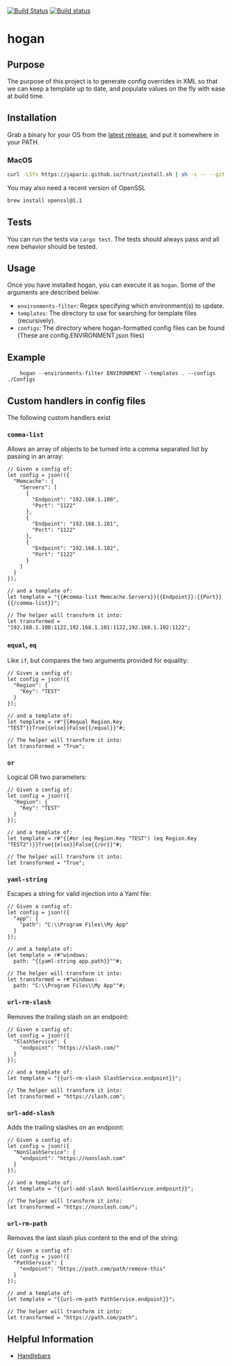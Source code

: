 [![Build Status](https://travis-ci.org/cvent/hogan.svg?branch=master)](https://travis-ci.org/cvent/hogan)
[![Build status](https://ci.appveyor.com/api/projects/status/xtdavsrk8fs27uox/branch/master?svg=true)](https://ci.appveyor.com/project/jonathanmorley/hogan/branch/master)

# hogan

## Purpose

The purpose of this project is to generate config overrides in XML so that we can keep a template up to date, and populate values on the fly with ease at build time.

## Installation

Grab a binary for your OS from the [latest release](https://github.com/cvent/hogan/releases/latest), and put it somewhere in your PATH.

### MacOS

```sh
curl -LSfs https://japaric.github.io/trust/install.sh | sh -s -- --git cvent/hogan --target x86_64-apple-darwin --to /usr/local/bin
```

You may also need a recent version of OpenSSL

```sh
brew install openssl@1.1
```

## Tests

You can run the tests via `cargo test`. The tests should always pass and all new behavior should be tested.

## Usage

Once you have installed hogan, you can execute it as `hogan`.
Some of the arguments are described below:

 * `environments-filter`: Regex specifying which environment(s) to update.
 * `templates`: The directory to use for searching for template files (recursively).
 * `configs`: The directory where hogan-formatted config files can be found (These are config.ENVIRONMENT.json files)

## Example

```
    hogan --environments-filter ENVIRONMENT --templates . --configs ./Configs
```

## Custom handlers in config files

The following custom handlers exist

### `comma-list`
Allows an array of objects to be turned into a comma separated list by passing in an array:

```rust,skt-helpers
// Given a config of:
let config = json!({
  "Memcache": {
    "Servers": [
      {
        "Endpoint": "192.168.1.100",
        "Port": "1122"
      },
      {
        "Endpoint": "192.168.1.101",
        "Port": "1122"
      },
      {
        "Endpoint": "192.168.1.102",
        "Port": "1122"
      }
    ]
  }
});

// and a template of:
let template = "{{#comma-list Memcache.Servers}}{{Endpoint}}:{{Port}}{{/comma-list}}";

// The helper will transform it into:
let transformed = "192.168.1.100:1122,192.168.1.101:1122,192.168.1.102:1122";
```

### `equal`, `eq`
Like `if`, but compares the two arguments provided for equality:

```rust,skt-helpers
// Given a config of:
let config = json!({
  "Region": {
    "Key": "TEST"
  }
});

// and a template of:
let template = r#"{{#equal Region.Key "TEST"}}True{{else}}False{{/equal}}"#;

// The helper will transform it into:
let transformed = "True";
```

### `or`
Logical OR two parameters:

```rust,skt-helpers
// Given a config of:
let config = json!({
  "Region": {
    "Key": "TEST"
  }
});

// and a template of:
let template = r#"{{#or (eq Region.Key "TEST") (eq Region.Key "TEST2")}}True{{else}}False{{/or}}"#;

// The helper will transform it into:
let transformed = "True";
```

### `yaml-string`
Escapes a string for valid injection into a Yaml file:

```rust,skt-helpers
// Given a config of:
let config = json!({
  "app": {
    "path": "C:\\Program Files\\My App"
  }
});

// and a template of:
let template = r#"windows:
  path: "{{yaml-string app.path}}""#;

// The helper will transform it into:
let transformed = r#"windows:
  path: "C:\\Program Files\\My App""#;
```

### `url-rm-slash`
Removes the trailing slash on an endpoint:

```rust,skt-helpers
// Given a config of:
let config = json!({
  "SlashService": {
    "endpoint": "https://slash.com/"
  }
});

// and a template of:
let template = "{{url-rm-slash SlashService.endpoint}}";

// The helper will transform it into:
let transformed = "https://slash.com";
```

### `url-add-slash`
Adds the trailing slashes on an endpoint:

```rust,skt-helpers
// Given a config of:
let config = json!({
  "NonSlashService": {
    "endpoint": "https://nonslash.com"
  }
});

// and a template of:
let template = "{{url-add-slash NonSlashService.endpoint}}";

// The helper will transform it into:
let transformed = "https://nonslash.com/";
```

### `url-rm-path`
Removes the last slash plus content to the end of the string:

```rust,skt-helpers
// Given a config of:
let config = json!({
  "PathService": {
    "endpoint": "https://path.com/path/remove-this"
  }
});

// and a template of:
let template = "{{url-rm-path PathService.endpoint}}";

// The helper will transform it into:
let transformed = "https://path.com/path";
```

## Helpful Information

 - [Handlebars](http://handlebarsjs.com/)
